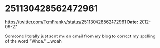 # 251130428562472961
https://twitter.com/TomFrankly/status/251130428562472961
**Date:** 2012-09-27

Someone literally just sent me an email from my blog to correct my spelling of the word "Whoa." ...woah
